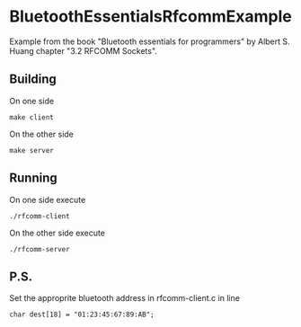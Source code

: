 # BluetoothEssentialsRfcommExample
Example from the book "Bluetooth essentials for programmers" by Albert S. Huang chapter "3.2 RFCOMM Sockets".

## Building

On one side
```
make client
```
On the other side
```
make server
```

## Running

On one side execute 
```
./rfcomm-client
```
On the other side execute 
```
./rfcomm-server
```

## P.S.
Set the approprite bluetooth address in rfcomm-client.c in line 
```
char dest[18] = "01:23:45:67:89:AB";
```
